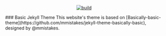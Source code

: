 <p align="center">
    <a href="https://travis-ci.org/PuSH-Beni/push-beni.github.io"><img src="https://travis-ci.org/PuSH-Beni/push-beni.github.io.svg?branch=master" alt="build"/></a>
</p>
### Basic Jekyll Theme
This website's theme is based on [Basically-basic-theme](https://github.com/mmistakes/jekyll-theme-basically-basic), designed by @mmistakes.
